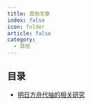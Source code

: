 ```yaml
---
title: 其他文章
index: false
icon: folder
article: false
category:
  - 其他
---
```


## 目录

- [明日方舟代抽的相关研究](ArknightsDrawAgent.md)